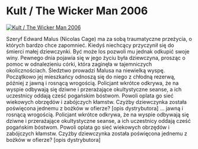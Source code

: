 Kult / The Wicker Man 2006 
=============
[![Kult / The Wicker Man 2006 ](http://vidos.pl/images/player.gif)](http://vidos.pl/kult-the-wicker-man-2006)

 Szeryf Edward Malus (Nicolas Cage) ma za sobą traumatyczne przeżycia, o których bardzo chce zapomnieć. Kiedyś niechcący przyczynił się do śmierci małej dziewczynki. Być może los pozwoli mu jednak odkupić swoje winy. Pewnego dnia pojawia się w jego życiu była dziewczyna, prosząc o pomoc w odnalezieniu córki, która zaginęła w tajemniczych okolicznościach. Śledztwo prowadzi Malusa na niewielką wyspę. Początkowo jej mieszkańcy odnoszą się do niego z chłodną rezerwą, później z jawną i rosnącą wrogością. Policjant wkrótce odkrywa, że na wyspie odbywają się dziwne i przerażające okultystyczne seanse, a ich uczestnicy oddają cześć pogańskim bóstwom. Powoli oplata go sieć wiekowych obrzędów i zabójczych kłamstw. Czyżby dziewczynka została poświęcona jednemu z bożków w ofierze? [opis dystrybutora]  ... jawną i rosnącą wrogością. Policjant wkrótce odkrywa, że na wyspie odbywają się dziwne i przerażające okultystyczne seanse, a ich uczestnicy oddają cześć pogańskim bóstwom. Powoli oplata go sieć wiekowych obrzędów i zabójczych kłamstw. Czyżby dziewczynka została poświęcona jednemu z bożków w ofierze? [opis dystrybutora]
